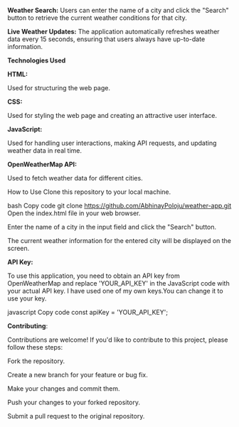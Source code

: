 
**Weather Search:** Users can enter the name of a city and click the "Search" button to retrieve the current weather conditions for that city.

**Live Weather Updates:** The application automatically refreshes weather data every 15 seconds, ensuring that users always have up-to-date information.

**Technologies Used**

**HTML:** 

Used for structuring the web page.

**CSS:** 

Used for styling the web page and creating an attractive user interface.

**JavaScript:** 

Used for handling user interactions, making API requests, and updating weather data in real time.

**OpenWeatherMap API:** 

Used to fetch weather data for different cities.

How to Use
Clone this repository to your local machine.

bash
Copy code
git clone https://github.com/AbhinayPoloju/weather-app.git
Open the index.html file in your web browser.

Enter the name of a city in the input field and click the "Search" button.

The current weather information for the entered city will be displayed on the screen.

**API Key:**

To use this application, you need to obtain an API key from OpenWeatherMap and replace 'YOUR_API_KEY' in the JavaScript code with your actual API key.
I have used one of my own keys.You can change it to use your key.

javascript
Copy code
const apiKey = 'YOUR_API_KEY';

**Contributing**:

Contributions are welcome! If you'd like to contribute to this project, please follow these steps:

Fork the repository.

Create a new branch for your feature or bug fix.

Make your changes and commit them.

Push your changes to your forked repository.

Submit a pull request to the original repository.

